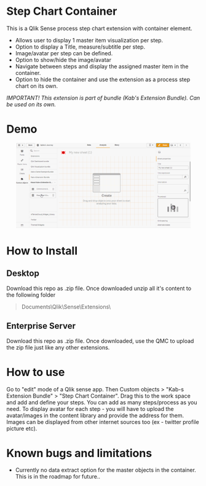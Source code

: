 # Step Chart Container
This is a Qlik Sense process step chart extension with container element. 

- Allows user to display 1 master item visualization per step.
- Option to display a Title, measure/subtitle per step. 
- Image/avatar per step can be defined.
- Option to show/hide the image/avatar
- Navigate between steps and display the assigned master item in the container. 
- Option to hide the container and use the extension as a process step chart on its own.


_IMPORTANT! This extension is part of bundle (Kab's Extension Bundle). Can be used on its own._

# Demo
<p align="center">
  <img width="90%" alt="step-chart-container" src="https://github.com/kabir-rab/step-chart-container/blob/master/lib/img/step-chart-container-3.gif">
</p>

# How to Install
## Desktop
Download this repo as .zip file. Once downloaded unzip all it's content to the following folder 
> Documents\Qlik\Sense\Extensions\

## Enterprise Server
Download this repo as .zip file. Once downloaded, use the QMC to upload the zip file just like any other extensions.

# How to use
Go to "edit" mode of a Qlik sense app. Then Custom objects > "Kab-s Extension Bundle" > "Step Chart Container". Drag this to the work space and add and define your steps. You can add as many steps/process as you need. To display avatar for each step - you will have to upload the avatar/images in the content library and provide the address for them. Images can be displayed from other internet sources too (ex - twitter profile picture etc).

# Known bugs and limitations
 - Currently no data extract option for the master objects in the container. This is in the roadmap for future..
